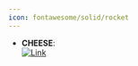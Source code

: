 ```yaml
---
icon: fontawesome/solid/rocket
---
```


- **CHEESE**:   
	[![Link](https://img.shields.io/badge/Link-online-brightgreen?style=for-the-badge&logo=cachet&logoColor=65FF8F)](https://cheese-docs.deepmedchem.com/)  
